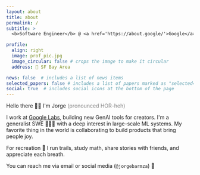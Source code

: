 ```yaml
---
layout: about
title: about
permalink: /
subtitle: > 
  <b>Software Engineer</b> @ <a href='https://about.google/'>Google</a> • <b>Previously:</b><a href='https://about.meta.com/'> Meta</a>

profile:
  align: right
  image: prof_pic.jpg
  image_circular: false # crops the image to make it circular
  address: 📍 SF Bay Area

news: false  # includes a list of news items
selected_papers: false # includes a list of papers marked as "selected={true}"
social: true  # includes social icons at the bottom of the page
---
```

Hello there 👋🏼 I'm Jorge <span style="color:grey">(pronounced HOR-heh)</span> 

I work at <a href='https://labs.google/'>Google Labs</a>, building new GenAI tools for creators. I'm a generalist SWE 👨🏻‍💻 with a deep interest in large-scale ML systems. My favorite thing in the world is collaborating to build products that bring people joy.

For recreation 🌈 I run trails, study math, share stories with friends, and appreciate each breath.

You can reach me via email or social media (`@jorgebarmza`) 📲 